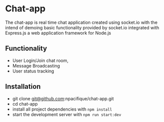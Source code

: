 # Chat-app
The chat-app is real time chat application created using socket.io with the intend of demoing basic functionality provided by socket.io integrated with Express.js a web application framework for Node.js

## Functionality
- User Login/Join chat room,
- Message Broadcasting
- User status tracking

## Installation

- git clone git@github.com:npacifique/chat-app.git
- cd chat-app
- install all project dependencies with `npm install`
- start the development server with `npm run start:dev`
